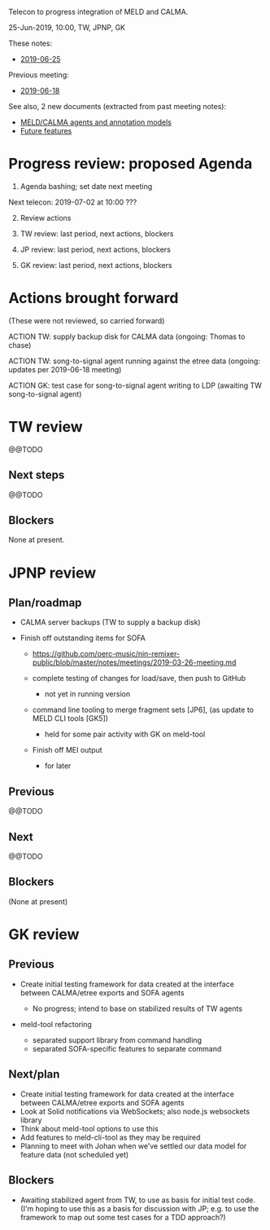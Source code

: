 Telecon to progress integration of MELD and CALMA.

25-Jun-2019, 10:00, TW, JPNP, GK

These notes:
- [2019-06-25](https://github.com/oerc-music/meld-calma/blob/master/notes/planning/20190625-telecon.md)

Previous meeting:
- [2019-06-18](https://github.com/oerc-music/meld-calma/blob/master/notes/planning/20190618-telecon.md)


See also, 2 new documents (extracted from past meeting notes):

- [MELD/CALMA agents and annotation models](https://github.com/oerc-music/meld-calma/blob/master/notes/meld-calma-agents-and-annotation-models.md)
- [Future features](https://github.com/oerc-music/meld-calma/blob/master/notes/future-features.md)


# Progress review: proposed Agenda

1. Agenda bashing; set date next meeting

Next telecon: 2019-07-02 at 10:00 ???

2. Review actions

3. TW review: last period, next actions, blockers

4. JP review: last period, next actions, blockers

5. GK review: last period, next actions, blockers


# Actions brought forward

(These were not reviewed, so carried forward)

ACTION TW: supply backup disk for CALMA data (ongoing: Thomas to chase)

ACTION TW: song-to-signal agent running against the etree data (ongoing: updates per 2019-06-18 meeting)

ACTION GK: test case for song-to-signal agent writing to LDP (awaiting TW song-to-signal agent)


# TW review

@@TODO

<!--
- Re-work song-to-signal agent to reflect structures in [MELD/CALMA agents and annotation models](https://github.com/oerc-music/meld-calma/blob/master/notes/meld-calma-agents-and-annotation-models.md)

- Re-work key/song duration agent to reuse output of song-to-signal agent
-->

## Next steps

@@TODO

## Blockers

None at present.


# JPNP review

## Plan/roadmap

- CALMA server backups (TW to supply a backup disk)

- Finish off outstanding items for SOFA 
    - https://github.com/oerc-music/nin-remixer-public/blob/master/notes/meetings/2019-03-26-meeting.md

    - complete testing of changes for load/save, then push to GitHub
        - not yet in running version

    - command line tooling to merge fragment sets [JP6], (as update to MELD CLI tools [GK5])
        - held for some pair activity with GK on meld-tool

    - Finish off MEI output
        - for later

## Previous

@@TODO

<!--
- Remixer state I/O functions

- Improve support for running agents - aiming for some kind of framework that can handle running multiple agents, as needed (e.g. in response to container data changes).  Anticipate some kind of pub-sub mechanism to re-run computations when container changes, or in response to other triggers.
-->

## Next

@@TODO

## Blockers

(None at present)


# GK review

## Previous

- Create initial testing framework for data created at the interface between CALMA/etree exports and SOFA agents
    - No progress; intend to base on stabilized results of TW agents

- meld-tool refactoring 
    - separated support library from command handling
    - separated SOFA-specific features to separate command


## Next/plan

- Create initial testing framework for data created at the interface between CALMA/etree exports and SOFA agents
- Look at Solid notifications via WebSockets; also node.js websockets library
- Think about meld-tool options to use this
- Add features to meld-cli-tool as they may be required
- Planning to meet with Johan when we’ve settled our data model for feature data (not scheduled yet)

## Blockers

- Awaiting stabilized agent from TW, to use as basis for initial test code.  (I'm hoping to use this as a basis for discussion with JP; e.g. to use the framework to map out some test cases for a TDD approach?)


